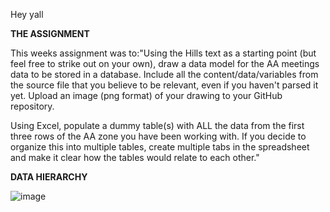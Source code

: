 Hey yall 

**THE ASSIGNMENT**

This weeks assignment was to:"Using the Hills text as a starting point (but feel free to strike out on your own), draw a data model for the AA meetings data to be stored in a database. Include all the content/data/variables from the source file that you believe to be relevant, even if you haven't parsed it yet. Upload an image (png format) of your drawing to your GitHub repository.

Using Excel, populate a dummy table(s) with ALL the data from the first three rows of the AA zone you have been working with. If you decide to organize this into multiple tables, create multiple tabs in the spreadsheet and make it clear how the tables would relate to each other."

**DATA HIERARCHY**

![image](https://user-images.githubusercontent.com/73747671/135167365-caa6d65f-91b2-42e9-b303-4624f1141a33.png)

